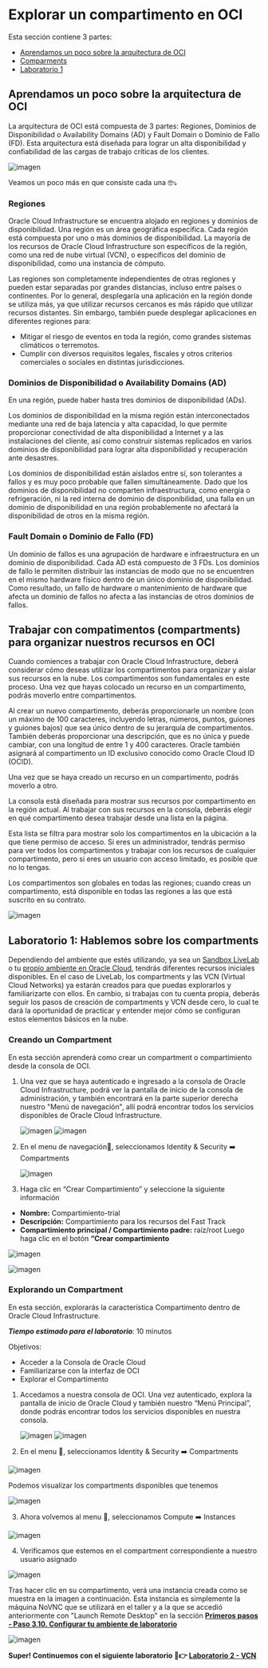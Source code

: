 # Explorar un compartimento en OCI

Esta sección contiene 3 partes:
- [Aprendamos un poco sobre la arquitectura de OCI ](#aprendamos-un-poco-sobre-la-arquitectura-de-oci)
- [Comparments](#trabajar-con-compatimentos-compartments-para-organizar-nuestros-recursos-en-oci)
- [Laboratorio 1](#Hablemos-sobre-los-compartments)

## Aprendamos un poco sobre la arquitectura de OCI 

La arquitectura de OCI está compuesta de 3 partes: Regiones, Dominios de Disponibilidad o Availability Domains (AD) y Fault Domain o Dominio de Fallo (FD). Esta arquitectura está diseñada para lograr un alta disponibilidad y confiabilidad de las cargas de trabajo críticas de los clientes. 

![imagen](../Lab1-Compartimentos/Imagenes/lab1-1.png)

Veamos un poco más en que consiste cada una 🤓⤵️

### Regiones
Oracle Cloud Infrastructure se encuentra alojado en regiones y dominios de disponibilidad. Una región es un área geográfica específica. Cada región está compuesta por uno o más dominios de disponibilidad. La mayoría de los recursos de Oracle Cloud Infrastructure son específicos de la región, como una red de nube virtual (VCN), o específicos del dominio de disponibilidad, como una instancia de cómputo.

Las regiones son completamente independientes de otras regiones y pueden estar separadas por grandes distancias, incluso entre países o continentes. Por lo general, desplegaría una aplicación en la región donde se utiliza más, ya que utilizar recursos cercanos es más rápido que utilizar recursos distantes. Sin embargo, también puede desplegar aplicaciones en diferentes regiones para:

- Mitigar el riesgo de eventos en toda la región, como grandes sistemas climáticos o terremotos.
- Cumplir con diversos requisitos legales, fiscales y otros criterios comerciales o sociales en distintas jurisdicciones.

### Dominios de Disponibilidad o Availability Domains (AD)

En una región, puede haber hasta tres dominios de disponibilidad (ADs).

Los dominios de disponibilidad en la misma región están interconectados mediante una red de baja latencia y alta capacidad, lo que permite proporcionar conectividad de alta disponibilidad a Internet y a las instalaciones del cliente, así como construir sistemas replicados en varios dominios de disponibilidad para lograr alta disponibilidad y recuperación ante desastres.

Los dominios de disponibilidad están aislados entre sí, son tolerantes a fallos y es muy poco probable que fallen simultáneamente. Dado que los dominios de disponibilidad no comparten infraestructura, como energía o refrigeración, ni la red interna de dominio de disponibilidad, una falla en un dominio de disponibilidad en una región probablemente no afectará la disponibilidad de otros en la misma región.

### Fault Domain o Dominio de Fallo (FD)

Un dominio de fallos es una agrupación de hardware e infraestructura en un dominio de disponibilidad. Cada AD está compuesto de 3 FDs. Los dominios de fallo le permiten distribuir las instancias de modo que no se encuentren en el mismo hardware físico dentro de un único dominio de disponibilidad. Como resultado, un fallo de hardware o mantenimiento de hardware que afecta un dominio de fallos no afecta a las instancias de otros dominios de fallos.

## Trabajar con compatimentos (compartments) para organizar nuestros recursos en OCI  

Cuando comiences a trabajar con Oracle Cloud Infrastructure, deberá considerar cómo deseas utilizar los compartimentos para organizar y aislar sus recursos en la nube. Los compartimentos son fundamentales en este proceso. Una vez que hayas colocado un recurso en un compartimento, podrás moverlo entre compartimentos.

Al crear un nuevo compartimento, deberás proporcionarle un nombre (con un máximo de 100 caracteres, incluyendo letras, números, puntos, guiones y guiones bajos) que sea único dentro de su jerarquía de compartimentos. También deberás proporcionar una descripción, que es no única y puede cambiar, con una longitud de entre 1 y 400 caracteres. Oracle también asignará al compartimento un ID exclusivo conocido como Oracle Cloud ID (OCID).

Una vez que se haya creado un recurso en un compartimento, podrás moverlo a otro.

La consola está diseñada para mostrar sus recursos por compartimento en la región actual. Al trabajar con sus recursos en la consola, deberás elegir en qué compartimento desea trabajar desde una lista en la página.

Esta lista se filtra para mostrar solo los compartimentos en la ubicación a la que tiene permiso de acceso. Si eres un administrador, tendrás permiso para ver todos los compartimentos y trabajar con los recursos de cualquier compartimento, pero si eres un usuario con acceso limitado, es posible que no lo tengas.

Los compartimentos son globales en todas las regiones; cuando creas un compartimento, está disponible en todas las regiones a las que está suscrito en su contrato.

![imagen](../Lab1-Compartimentos/Imagenes/lab1-2.png)


## Laboratorio 1: Hablemos sobre los compartments


Dependiendo del ambiente que estés utilizando, ya sea un [Sandbox LiveLab](PrimerosPasos/Readme.md) o tu [propio ambiente en Oracle Cloud](PrimerosPasos-OwnEnviroment/README.md), tendrás diferentes recursos iniciales disponibles. En el caso de LiveLab, los compartments y las VCN (Virtual Cloud Networks) ya estarán creados para que puedas explorarlos y familiarizarte con ellos. En cambio, si trabajas con tu cuenta propia, deberás seguir los pasos de creación de compartments y VCN desde cero, lo cual te dará la oportunidad de practicar y entender mejor cómo se configuran estos elementos básicos en la nube.

### Creando un Compartment
En esta sección aprenderá como crear un compartment o compartimiento desde la consola de OCI.

1. Una vez que se haya autenticado e ingresado a la consola de Oracle Cloud Infrastructure, podrá ver la pantalla de inicio de la consola de administración, y también encontrará en la parte superior derecha nuestro "Menú de navegación", allí podrá encontrar todos los servicios disponibles de Oracle Cloud Infrastructure.

   ![imagen](../PrimerosPasos/imagenes/paso21.png)
   ![imagen](../Lab1-Compartimentos/Imagenes/compartments.png)

2. En el menu de navegación🍔, seleccionamos Identity & Security ➡️ Compartments

   ![imagen](../Lab1-Compartimentos/Imagenes/lab1-3.png)

3. Haga clic en “Crear Compartimiento” y seleccione la siguiente información
-	**Nombre:** Compartimiento-trial
-	**Descripción:** Compartimiento para los recursos del Fast Track
-	**Compartimiento principal / Compartimiento padre:** raíz/root
Luego haga clic en el botón **“Crear compartimiento**

   ![imagen](../Lab1-Compartimentos/Imagenes/crear-comp-3.png)

   ![imagen](../Lab1-Compartimentos/Imagenes/crear-comp-31.png)

### Explorando un Compartment

En esta sección, explorarás la característica Compartimento dentro de Oracle Cloud Infrastructure.

_**Tiempo estimado para el laboratorio**_: 10 minutos

Objetivos:
- Acceder a la Consola de Oracle Cloud
- Familiarizarse con la interfaz de OCI
- Explorar el Compartimento

1. Accedamos a nuestra consola de OCI. Una vez autenticado, explora la pantalla de inicio de Oracle Cloud y también nuestro “Menú Principal”, donde podrás encontrar todos los servicios disponibles en nuestra consola.
   
   ![imagen](../PrimerosPasos/imagenes/paso21.png)
   ![imagen](../Lab1-Compartimentos/Imagenes/compartments.png)
   
3. En el menu 🍔, seleccionamos Identity & Security ➡️ Compartments

  ![imagen](../Lab1-Compartimentos/Imagenes/lab1-3.png)

  Podemos visualizar los compartments disponibles que tenemos

  ![imagen](../Lab1-Compartimentos/Imagenes/lab1-4.png)

3. Ahora volvemos al menu 🍔, seleccionamos Compute ➡️ Instances
   
  ![imagen](../Lab1-Compartimentos/Imagenes/lab1-5.png)

4. Verificamos que estemos en el compartment correspondiente a nuestro usuario asignado

  ![imagen](../Lab1-Compartimentos/Imagenes/lab1-6.png)

Tras hacer clic en su compartimento, verá una instancia creada como se muestra en la imagen a continuación. Esta instancia es simplemente la máquina NoVNC que se utilizará en el taller y a la que se accedió anteriormente con "Launch Remote Desktop" en la sección **[Primeros pasos - Paso 3.10. Configurar tu ambiente de laboratorio](https://github.com/kapvar9/oci-FastTrack-infraestructura/tree/main/PrimerosPasos)**

   ![imagen](../Lab1-Compartimentos/Imagenes/lab1-7.png)

**Super! Continuemos con el siguiente laboratorio 🤩👉 [Laboratorio 2 - VCN](https://github.com/kapvar9/oci-FastTrack-infraestructura/blob/main/Lab2-VCN/Readme.md)**
